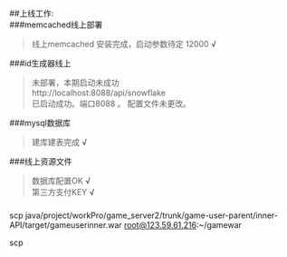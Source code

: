 ##上线工作:  
###memcached线上部署 
>  线上memcached 安装完成，启动参数待定 12000 **√**

###id生成器线上
> 未部署，本期启动未成功  
> http://localhost:8088/api/snowflake  
> 已启动成功。端口8088 。
> 配置文件未更改。
 
###mysql数据库  
> 建库建表完成  **√**

###线上资源文件   
> 数据库配置OK  **√**  
> 第三方支付KEY **√**
 
###


scp java/project/workPro/game_server2/trunk/game-user-parent/inner-API/target/gameuserinner.war root@123.59.61.216:~/gamewar

scp